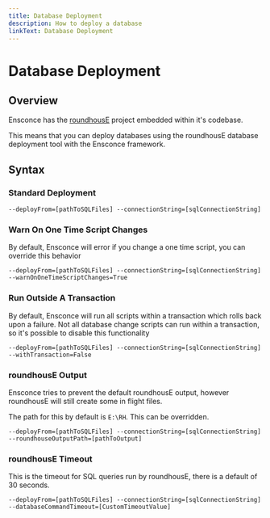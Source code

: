 ```yaml
---
title: Database Deployment
description: How to deploy a database
linkText: Database Deployment
---
```


# Database Deployment

## Overview

Ensconce has the [roundhousE](https://github.com/chucknorris/roundhouse) project embedded within it's codebase.

This means that you can deploy databases using the roundhousE database deployment tool with the Ensconce framework.

## Syntax

### Standard Deployment

`--deployFrom=[pathToSQLFiles] --connectionString=[sqlConnectionString]`

### Warn On One Time Script Changes

By default, Ensconce will error if you change a one time script, you can override this behavior

`--deployFrom=[pathToSQLFiles] --connectionString=[sqlConnectionString] --warnOnOneTimeScriptChanges=True`

### Run Outside A Transaction

By default, Ensconce will run all scripts within a transaction which rolls back upon a failure.
Not all database change scripts can run within a transaction, so it's possible to disable this functionality

`--deployFrom=[pathToSQLFiles] --connectionString=[sqlConnectionString] --withTransaction=False`

### roundhousE Output

Ensconce tries to prevent the default roundhousE output, however roundhousE will still create some in flight files.

The path for this by default is `E:\RH`.  This can be overridden.

`--deployFrom=[pathToSQLFiles] --connectionString=[sqlConnectionString] --roundhouseOutputPath=[pathToOutput]`

### roundhousE Timeout

This is the timeout for SQL queries run by roundhousE, there is a default of 30 seconds.

`--deployFrom=[pathToSQLFiles] --connectionString=[sqlConnectionString] --databaseCommandTimeout=[CustomTimeoutValue]`
